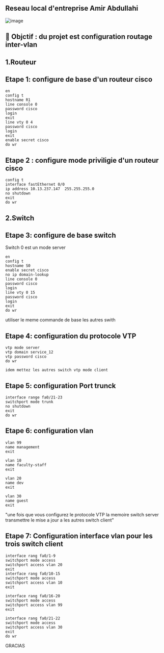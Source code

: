 ## Reseau local  d'entreprise Amir Abdullahi 

![image](images/inter-lan.png)

:bookmark:  Objctif : du projet est configuration routage inter-vlan 
------------------------------------------------------------------------------
1.Routeur 
---------
Etape 1: configure de base  d'un routeur cisco 
------------------------------------

```
en
config t
hostname R1
line console 0
password cisco 
login
exit
line vty 0 4
password cisco 
login 
exit 
enable secret cisco
do wr
``````
Etape 2 : configure mode priviligie d'un routeur cisco 
-------------------------------------------------------
```
config t 
interface fastEthernet 0/0
ip address 10.13.237.147  255.255.255.0
no shutdown
exit
do wr
```

2.Switch 
------------
Etape 3: configure de base switch 
---------------------------------
Switch 0 est un mode server 
````
en
config t
hostname S0 
enable secret cisco
no ip domain-lookup
line console 0
password cisco
login 
line vty 0 15
password cisco
login
exit
do wr
````

  utiliser le meme commande de base les autres swith


Etape 4: configuration du protocole VTP 
----------------------------------------
```
vtp mode server 
vtp domain service_12 
vtp password cisco
do wr
```
``idem mettez les autres switch vtp mode client ``

Etape 5: configuration Port trunck 
---------------------------------

```
interface range fa0/21-23
switchport mode trunk
no shutdown 
exit 
do wr
```

Etape 6: configuration vlan 
-----------------------------
```
vlan 99
name management
exit

vlan 10
name faculty-staff
exit

vlan 20
name dev
exit

vlan 30
name guest
exit
```
"une fois que vous configurez le protocole VTP la memoire switch server transmettre le mise a jour a les autres switch client"

Etape 7: Configuration interface vlan pour les trois switch client  
------------------------------------------------------------------
```
interface rang fa0/1-9
switchport mode access 
switchport access vlan 20 
exit 
interface rang fa0/10-15
switchport mode access 
switchport access vlan 10 
exit 

interface rang fa0/16-20
switchport mode access 
switchport access vlan 99
exit 

interface rang fa0/21-22
switchport mode access 
switchport access vlan 30
exit
do wr
```


GRACIAS 






